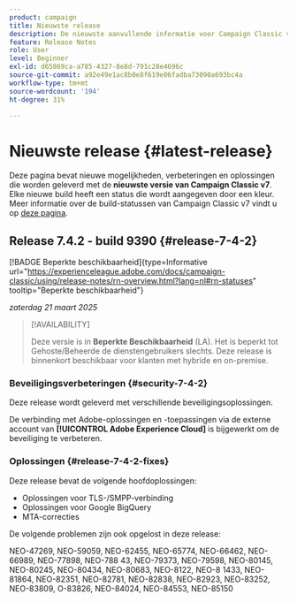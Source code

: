 ```yaml
---
product: campaign
title: Nieuwste release
description: De nieuwste aanvullende informatie voor Campaign Classic v7
feature: Release Notes
role: User
level: Beginner
exl-id: d65869ca-a785-4327-8e8d-791c28e4696c
source-git-commit: a92e49e1ac8b0e8f619e06fadba73090a693bc4a
workflow-type: tm+mt
source-wordcount: '194'
ht-degree: 31%

---
```


# Nieuwste release {#latest-release}

Deze pagina bevat nieuwe mogelijkheden, verbeteringen en oplossingen die worden geleverd met de **nieuwste versie van Campaign Classic v7**. Elke nieuwe build heeft een status die wordt aangegeven door een kleur. Meer informatie over de build-statussen van Campaign Classic v7 vindt u op [deze pagina](rn-overview.md).

## Release 7.4.2 - build 9390 {#release-7-4-2}

[!BADGE Beperkte beschikbaarheid]{type=Informative url="https://experienceleague.adobe.com/docs/campaign-classic/using/release-notes/rn-overview.html?lang=nl#rn-statuses" tooltip="Beperkte beschikbaarheid"}

_zaterdag 21 maart 2025_

>[!AVAILABILITY]
>
>Deze versie is in **Beperkte Beschikbaarheid** (LA). Het is beperkt tot Gehoste/Beheerde de dienstengebruikers slechts. Deze release is binnenkort beschikbaar voor klanten met hybride en on-premise.

<!--
### Compatibility updates {#comp-7-4-2}

This release comes with the following compatibility updates:

* JQuery library update: fixes multiple UI issues (reports, web apps)
* PostgreSQL 15 and 16

-->

### Beveiligingsverbeteringen {#security-7-4-2}

Deze release wordt geleverd met verschillende beveiligingsoplossingen.

De verbinding met Adobe-oplossingen en -toepassingen via de externe account van **[!UICONTROL Adobe Experience Cloud]** is bijgewerkt om de beveiliging te verbeteren.

### Oplossingen {#release-7-4-2-fixes}

Deze release bevat de volgende hoofdoplossingen:

* Oplossingen voor TLS-/SMPP-verbinding
* Oplossingen voor Google BigQuery
* MTA-correcties

De volgende problemen zijn ook opgelost in deze release:

NEO-47269, NEO-59059, NEO-62455, NEO-65774, NEO-66462, NEO-66989, NEO-77898, NEO-788 43, NEO-79373, NEO-79598, NEO-80145, NEO-80245, NEO-80434, NEO-80683, NEO-8122, NEO-8 1433, NEO-81864, NEO-82351, NEO-82781, NEO-82838, NEO-82923, NEO-83252, NEO-83809, O-83826, NEO-84024, NEO-84553, NEO-85150


